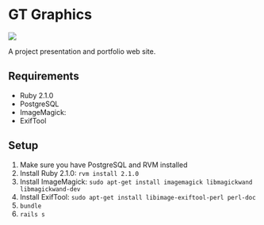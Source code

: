 # GT Graphics

[<img src="https://codeclimate.com/github/gtgraphics/gtgraphics.png" />](https://codeclimate.com/github/gtgraphics/gtgraphics)

A project presentation and portfolio web site.

## Requirements

* Ruby 2.1.0
* PostgreSQL
* ImageMagick:
* ExifTool

## Setup

1. Make sure you have PostgreSQL and RVM installed
2. Install Ruby 2.1.0: `rvm install 2.1.0`
2. Install ImageMagick:  `sudo apt-get install imagemagick libmagickwand libmagickwand-dev`
2. Install ExifTool: `sudo apt-get install libimage-exiftool-perl perl-doc`
3. `bundle`
4. `rails s`